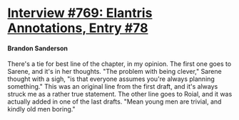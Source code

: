# [Interview #769: Elantris Annotations, Entry #78](https://www.theoryland.com/intvmain.php?i=769#78)

#### Brandon Sanderson

There's a tie for best line of the chapter, in my opinion. The first one goes to Sarene, and it's in her thoughts. "The problem with being clever," Sarene thought with a sigh, "is that everyone assumes you're always planning something." This was an original line from the first draft, and it's always struck me as a rather true statement. The other line goes to Roial, and it was actually added in one of the last drafts. "Mean young men are trivial, and kindly old men boring."

